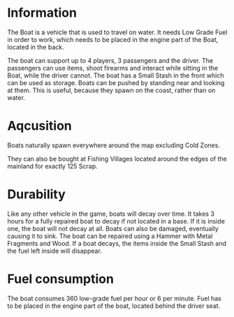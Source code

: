 # Information

The Boat is a vehicle that is used to travel on water. It needs Low Grade Fuel in order to work, which needs to be placed in the engine part of the Boat, located in the back. 
 
The boat can support up to 4 players, 3 passengers and the driver. The passengers can use items, shoot firearms and interact while sitting in the Boat, while the driver cannot. 
The boat has a Small Stash in the front which can be used as storage. 
Boats can be pushed by standing near and looking at them. This is useful, because they spawn on the coast, rather than on water. 
# Aqcusition

Boats naturally spawn everywhere around the map excluding Cold Zones. 
 
They can also be bought at Fishing Villages located around the edges of the mainland for exactly 125 Scrap. 
 
# Durability

Like any other vehicle in the game, boats will decay over time. It takes 3 hours for a fully repaired boat to decay if not located in a base. If it is inside one, the boat will not decay at all. Boats can also be damaged, eventually causing it to sink. 
The boat can be repaired using a Hammer with Metal Fragments and Wood. If a boat decays, the items inside the Small Stash and the fuel left inside will disappear. 
# Fuel consumption

The boat consumes 360 low-grade fuel per hour or 6 per minute. Fuel has to be placed in the engine part of the boat, located behind the driver seat.
#  


